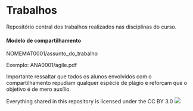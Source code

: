 # Trabalhos

Repositório central dos trabalhos realizados nas disciplinas do curso. <br>

#### Modelo de compartilhamento

NOMEMAT0001/assunto_do_trabalho </br>

Exemplo: ANA0001/agile.pdf </br>

Importante ressaltar que todos os alunos envolvidos com o compartilhamento repudiam qualquer espécie de plágio e reforçam que o objetivo é de mero auxílio. </br>

Everything shared in this repository is licensed under the CC BY 3.0
[<img src="https://licensebuttons.net/l/by/3.0/80x15.png">](https://creativecommons.org/licenses/by/3.0/)


